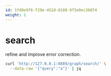 ```yaml
---
id: 1fd8e9f6-f29e-452d-8108-9f3e9ec36074
weight: 1
---
```


# search

refine and improve error correction.

[ ](35cfa0c4-9b43-4631-bbb5-3978b2276fa2)

```sh
curl 'http://127.0.0.1:8889/graph/search/' \
  --data-raw '{"query":"a"}' | jq
```
